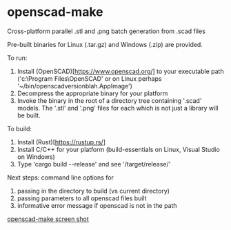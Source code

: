 # openscad-make
Cross-platform parallel .stl and .png batch generation from .scad files

Pre-built binaries for Linux (.tar.gz) and Windows (.zip) are provided.

To run:
1. Install (OpenSCAD)[https://www.openscad.org/] to your executable path ('c:\Program Files\OpenSCAD' or on Linux perhaps '~/bin/openscadversionblah.AppImage')
1. Decompress the appropriate binary for your platform
1. Invoke the binary in the root of a directory tree containing '.scad' models. The '.stl' and '.png' files for each which is not just a library will be built.  


To build:

1. Install (Rust)[https://rustup.rs/]
1. Install C/C++ for your platform (build-essentials on Linux, Visual Studio on Windows)
1. Type 'cargo build --release' and see '/target/release/'

Next steps: command line options for
1. passing in the directory to build (vs current directory)
1. passing parameters to all openscad files built
1. informative error message if openscad is not in the path

[openscad-make screen shot](img/openscad-make-screen-shot.png "OpenSCAD Make Screen Shot")


